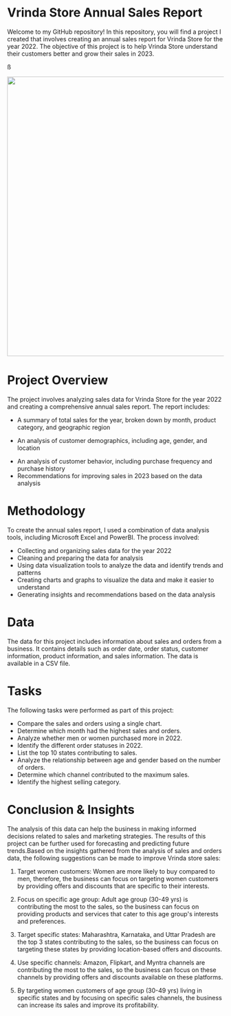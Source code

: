 # Vrinda Store Annual Sales Report

Welcome to my GitHub repository! In this repository, you will find a project I created that involves creating an annual sales report for Vrinda Store for the year 2022. The objective of this project is to help Vrinda Store understand their customers better and grow their sales in 2023.

ß

<p align="center">
  <img width="650" src="https://media0.giphy.com/media/cLwJ6zsRKyAc2Swzgu/giphy.gif?cid=ecf05e47l5zc89rp3vhm3tyl8ilk3vffh8pg49hnq2lxmtmr&rid=giphy.gif&ct=g">
</p>

# Project Overview
The project involves analyzing sales data for Vrinda Store for the year 2022 and creating a comprehensive annual sales report.
The report includes:

- A summary of total sales for the year, broken down by month, product category, and geographic region
* An analysis of customer demographics, including age, gender, and location
- An analysis of customer behavior, including purchase frequency and purchase history
- Recommendations for improving sales in 2023 based on the data analysis

# Methodology
To create the annual sales report, I used a combination of data analysis tools, including Microsoft Excel and PowerBI. The process involved:

- Collecting and organizing sales data for the year 2022
- Cleaning and preparing the data for analysis
- Using data visualization tools to analyze the data and identify trends and patterns
- Creating charts and graphs to visualize the data and make it easier to understand
- Generating insights and recommendations based on the data analysis

# Data
The data for this project includes information about sales and orders from a business. It contains details such as order date, order status, customer information, product information, and sales information. The data is available in a CSV file.

# Tasks
The following tasks were performed as part of this project:

- Compare the sales and orders using a single chart.
- Determine which month had the highest sales and orders.
- Analyze whether men or women purchased more in 2022.
- Identify the different order statuses in 2022.
- List the top 10 states contributing to sales.
- Analyze the relationship between age and gender based on the number of orders.
- Determine which channel contributed to the maximum sales.
- Identify the highest selling category.

# Conclusion & Insights
The analysis of this data can help the business in making informed decisions related to sales and marketing strategies. The results of this project can be further used for forecasting and predicting future trends.Based on the insights gathered from the analysis of sales and orders data, the following suggestions can be made to improve Vrinda store sales:

1) Target women customers: Women are more likely to buy compared to men, therefore, the business can focus on targeting women customers by providing offers and discounts that are specific to their interests.

2) Focus on specific age group: Adult age group (30-49 yrs) is contributing the most to the sales, so the business can focus on providing products and services that cater to this age group's interests and preferences.

3) Target specific states: Maharashtra, Karnataka, and Uttar Pradesh are the top 3 states contributing to the sales, so the business can focus on targeting these states by providing location-based offers and discounts.

4) Use specific channels: Amazon, Flipkart, and Myntra channels are contributing the most to the sales, so the business can focus on these channels by providing offers and discounts available on these platforms.

5) By targeting women customers of age group (30-49 yrs) living in specific states and by focusing on specific sales channels, the business can increase its sales and improve its profitability.



